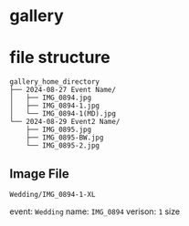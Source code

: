 # gallery

# file structure

```
gallery_home_directory
├── 2024-08-27 Event Name/
│   ├── IMG_0894.jpg
│   ├── IMG_0894-1.jpg
│   └── IMG_0894-1(MD).jpg
└── 2024-08-29 Event2 Name/
    ├── IMG_0895.jpg
    ├── IMG_0895-BW.jpg
    └── IMG_0895-2.jpg
```

## Image File

`Wedding/IMG_0894-1-XL`

event: `Wedding`
name: `IMG_0894`
verison: `1`
size
